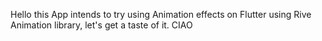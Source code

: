 Hello this App intends to try using Animation effects on Flutter 
using Rive Animation library, let's get a taste of it.
CIAO
